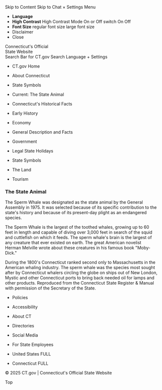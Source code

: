 Skip to Content Skip to Chat
×
Settings Menu
  * **Language**
  * **High Contrast**
High Contrast Mode On or Off switch On Off
  * **Font Size** regular font size large font size
  * Disclaimer
  * Close 


  Connecticut's Official   
State Website  
Search Bar for CT.gov
Search
Language + Settings 
  * CT.gov Home
  * About Connecticut
  * State Symbols
  * Current: The State Animal


  * Connecticut's Historical Facts
  * Early History
  * Economy
  * General Description and Facts
  * Government
  * Legal State Holidays
  * State Symbols
  * The Land
  * Tourism


### The State Animal

The Sperm Whale was designated as the state animal by the General Assembly in 1975. It was selected because of its specific contribution to the state's history and because of its present-day plight as an endangered species.  
  
The Sperm Whale is the largest of the toothed whales, growing up to 60 feet in length and capable of diving over 3,000 feet in search of the squid and cuttlefish on which it feeds. The sperm whale's brain is the largest of any creature that ever existed on earth. The great American novelist Herman Melville wrote about these creatures in his famous book "Moby-Dick."  
  
During the 1800's Connecticut ranked second only to Massachusetts in the American whaling industry. The sperm whale was the species most sought after by Connecticut whalers circling the globe on ships out of New London, Mystic and other Connecticut ports to bring back needed oil for lamps and other products.
Reproduced from the Connecticut State Register & Manual with permission of the Secretary of the State.
  * Policies
  * Accessibility
  * About CT
  * Directories
  * Social Media
  * For State Employees


  *   United States  FULL  
  *   Connecticut  FULL  


©  2025 CT.gov | Connecticut's Official State Website 
  
Top